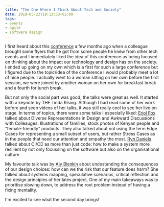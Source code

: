 ```yaml
---
title: "The One Where I Think About Tech and Society"
date: 2019-05-23T19:13:53+02:00
tags: 
- events
- agile
- software design
---
```


I first heard about this [conference](https://think-about.io/de/) a few months ago when a colleague brought some flyers that he got from some people he knew from other tech events and I immediately liked the idea of this conference as being focused on thinking about the impact our technology and design has on the society. I ended up going on my own which is a first for such a large conference but I figured due to the topic/idea of the conference I would probably meet a lot of nice people. I actually went to a woman sitting on her own before the first session, we were joined by another woman on her own for breakfast break and a fourth for lunch break. 

But not only the social part was good, the talks were great as well. It started with a keynote by THE Linda Rising. Although I had read some of her work before and seen videos of her talks, it was still really cool to see her live on stage. In terms of topics, there were some talks I especially liked: [Eriol Fox ](https://twitter.com/erioldoesdesign) talked about Diverse Representations in Design and Awkward Discussions with Colleauges: Illustrations of families, stock photos of Kenyan people and "female-friendly" products. They also talked about not using the term Edge Cases for representing a small subset of users, but rather Stress Cases as in the people that need our attention and empathy the most. [Ryn Daniels](https://twitter.com/rynchantress) talked about CI/CD as more than just code: how to make a system more resilient by not only focussing on the software but also on the organisational culture. 

My favourite talk was by [Aly Blenkin](https://twitter.com/alyblenkin) about undestanding the consequences of our design choices: how can we the risk that our feature does harm? She talked about systems mapping, speculative scenarios, critical reflection and the design principles of her lates project. One of my main takeaways was to prioritise slowing down, to address the root problem instead of having a fixing mentality. 

I'm excited to see what the second day brings!